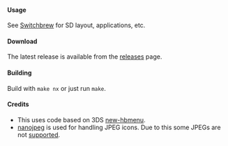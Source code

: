 #### Usage
See [Switchbrew](http://switchbrew.org/index.php?title=Homebrew_Applications) for SD layout, applications, etc.

#### Download
The latest release is available from the [releases](https://github.com/switchbrew/nx-hbmenu/releases/latest) page.

#### Building
Build with ```make nx``` or just run ```make```.

#### Credits

* This uses code based on 3DS [new-hbmenu](https://github.com/fincs/new-hbmenu).
* [nanojpeg](https://svn.emphy.de/nanojpeg/trunk/nanojpeg/nanojpeg.c) is used for handling JPEG icons. Due to this some JPEGs are not [supported](#7).

